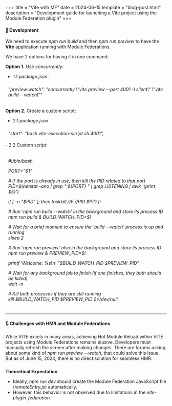+++
title = "Vite with MF"
date = 2024-06-15
template = "blog-post.html"
description = "Development guide for launching a Vite project using the Module Federation plugin"
+++

<h4><b>🧪 Development</b></h4>

We need to execute <i>npm run build</i> and then <i>npm run preview</i> to have the <b>Vite</b> application running with Module Federations.

We have 2 options for having it in one command:

<b>Option 1.</b> Use <i>concurrently</i>:
- 1.1 <i>package.json</i>:
<div style="border: 1px solid white; font-style: italic; border-radius: 1rem; padding: 0.5rem; margin: 10px 0">"preview:watch": "concurrently \"vite preview --port 4001 -l silent\" \"vite build --watch\""</div>

<div style="margin-top: 1.5rem;"></div>

<b>Option 2.</b> Create a custom script:
- 2.1 <i>package.json</i>:
<div style="border: 1px solid white; font-style: italic; border-radius: 1rem; padding: 0.5rem; margin: 10px 0">
"start": "bash vite-execution-script.sh 4001",
</div>
- 2.2 Custom script:
<div style="border: 1px solid white; font-style: italic; border-radius: 1rem; padding: 0.5rem; margin: 10px 0">

#!/bin/bash
  
PORT="$1"

\# If the port is already in use, then kill the PID related to that port  
PID=$(netstat -ano | grep ":${PORT} " | grep LISTENING | awk '{print $5}')
 
if [ -n "$PID" ]; then
    taskkill //F //PID $PID
fi
 
\# Run 'npm run build --watch' in the background and store its process ID  
npm run build &
BUILD_WATCH_PID=$!
 
\# Wait for a brief moment to ensure the 'build --watch' process is up and running  
sleep 2
 
\# Run 'npm run preview' also in the background and store its process ID  
npm run preview &
PREVIEW_PID=$!
 
printf 'Welcome: %s\n' "$BUILD_WATCH_PID $PREVIEW_PID"
 
\# Wait for any background job to finish (if one finishes, they both should be killed)  
wait -n
 
\# Kill both processes if they are still running  
kill $BUILD_WATCH_PID $PREVIEW_PID 2>/dev/null
</div>

<hr/>
<h4><b>🔃 Challenges with HMR and Module Federations</b></h4>
While VITE excels in many areas, achieving Hot Module Reload within VITE projects using Module Federations remains elusive. Developers must manually refresh the screen after making changes. There are forums asking about some kind of <i>npm run preview --watch</i>, that could solve this issue. But as of June 15, 2024, there is no direct solution for seamless HMR.

<div style="margin-top: 1.5rem;"></div>

<b>Theoretical Expectation</b>
- Ideally, <i>npm run dev</i> should create the Module Federation JavaScript file (<i>remoteEntry.js</i>) automatically.
- However, this behavior is not observed due to limitations in the <i>vite-plugin-federation.</i>